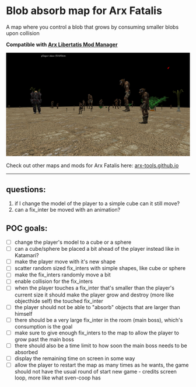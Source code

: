 # Blob absorb map for Arx Fatalis

A map where you control a blob that grows by consuming smaller blobs upon collision

**Compatible with
[Arx Libertatis Mod Manager](https://github.com/fredlllll/ArxLibertatisModManager)**

![Preview](preview.jpg?raw=true 'Preview')

Check out other maps and mods for Arx Fatalis here: [arx-tools.github.io](https://arx-tools.github.io/)

---

## questions:

1. if I change the model of the player to a simple cube can it still move?
2. can a fix_inter be moved with an animation?

## POC goals:

- [ ] change the player's model to a cube or a sphere
- [ ] can a cube/sphere be placed a bit ahead of the player instead like in Katamari?
- [ ] make the player move with it's new shape
- [ ] scatter random sized fix_inters with simple shapes, like cube or sphere
- [ ] make the fix_inters randomly move a bit
- [ ] enable collision for the fix_inters
- [ ] when the player touches a fix_inter that's smaller than the player's current size it should make the player grow and destroy (more like objecthide self) the touched fix_inter
- [ ] the player should not be able to "absorb" objects that are larger than himself
- [ ] there should be a very large fix_inter in the room (main boss), which's consumption is the goal
- [ ] make sure to give enough fix_inters to the map to allow the player to grow past the main boss
- [ ] there should also be a time limit to how soon the main boss needs to be absorbed
- [ ] display the remaining time on screen in some way
- [ ] allow the player to restart the map as many times as he wants, the game should not have the usual round of start new game - credits screen loop, more like what sven-coop has
